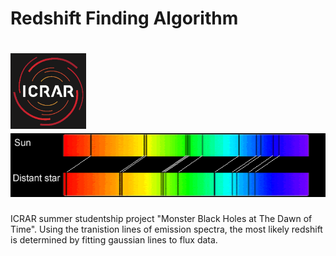 # Redshift Finding Algorithm

<h1 align="left">
  <img src="https://github.com/daniel-lyon/ICRAR-Monster-Black-Holes/blob/main/Affiliations/icrar_logo.png" width="121">
  <img src="https://github.com/daniel-lyon/ICRAR-Monster-Black-Holes/blob/main/Affiliations/redshift.png" width="600">
</h1>

ICRAR summer studentship project "Monster Black Holes at The Dawn of Time". Using the tranistion lines of emission spectra, the most likely redshift is determined by fitting gaussian lines to flux data.
